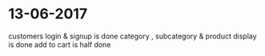 # 13-06-2017

customers login & signup is done
category , subcategory & product display is done 
add to cart is half done
